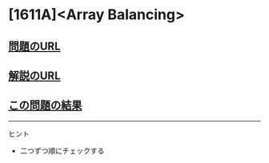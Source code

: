 # \[1611A\]\<Array Balancing\>

## [問題のURL](https://codeforces.com/problemset/problem/1661/A)

## [解説のURL](https://codeforces.com/blog/entry/101790)

## [この問題の結果](https://codeforces.com/contest/1661/status/A)

<!---- 「問題の結果の見方」
 PROBLEMS→問題番号一覧→回答者数→accepted＋言語をセレクトする 
 ---->

-----
ヒント

* 二つずつ順にチェックする


